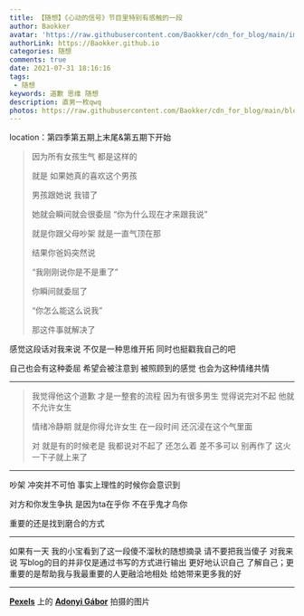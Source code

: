 ```yaml
---
title: 【随想】《心动的信号》节目里特别有感触的一段
author: Baokker
avatar: 'https://raw.githubusercontent.com/Baokker/cdn_for_blog/main/img/custom/avatar.jpg'
authorLink: https://Baokker.github.io
categories: 随想
comments: true
date: 2021-07-31 18:16:16
tags:
 - 随想
keywords: 道歉 思维 随想
description: 直男一枚qwq
photos: https://raw.githubusercontent.com/Baokker/cdn_for_blog/main/blog_imgs/pexels-adonyi-g%C3%A1bor-1765497.jpg
---
```


location：第四季第五期上末尾&第五期下开始



> 因为所有女孩生气 都是这样的
>
> 就是 如果她真的喜欢这个男孩
>
> 男孩跟她说 我错了
>
> 她就会瞬间就会很委屈 “你为什么现在才来跟我说”  
>
> 就是你跟父母吵架 就是一直气顶在那
>
> 结果你爸妈突然说
>
> “我刚刚说你是不是重了”
>
> 你瞬间就委屈了
>
> “你怎么能这么说我”
>
> 那这件事就解决了



感觉这段话对我来说 不仅是一种思维开拓 同时也挺戳我自己的吧

自己也会有这种委屈 希望会被注意到 被照顾到的感觉 也会为这种情绪共情



---


> 我觉得他这个道歉
> 才是一整套的流程
> 因为有很多男生
> 觉得说完对不起
> 他就不允许女生
>
> 情绪冷静期
> 就是你得允许女生
> 在一段时间
> 还沉浸在这个气里面
>
> 对 就是有的时候老是
> 我都说对不起了 还怎么着
> 差不多可以 别再作了
> 这火一下子就上来了



---

吵架 冲突并不可怕 事实上理性的时候你会意识到

对方和你发生争执 是因为ta在乎你 不在乎鬼才鸟你

重要的还是找到磨合的方式

---

如果有一天 我的小宝看到了这一段傻不溜秋的随想摘录 请不要把我当傻子 对我来说 写blog的目的并非仅是通过书写的方式进行输出 更好地认识自己 了解自己；更重要的是帮助我与我最重要的人更融洽地相处 给她带来更多我的好

---

**[Pexels](https://www.pexels.com/zh-cn/photo/1765497/?utm_content=attributionCopyText&utm_medium=referral&utm_source=pexels)** 上的 **[Adonyi Gábor](https://www.pexels.com/zh-cn/@adonyi-foto?utm_content=attributionCopyText&utm_medium=referral&utm_source=pexels)** 拍摄的图片

